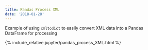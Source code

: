 ```yaml
---
title: Pandas Process XML
date: '2018-01-28'
---
```


Example of using `xmltodict` to easily convert XML data into a Pandas DataFrame for processing

<!-- excerpt separator -->

{% include_relative jupyter/pandas_process_XML.html %}

